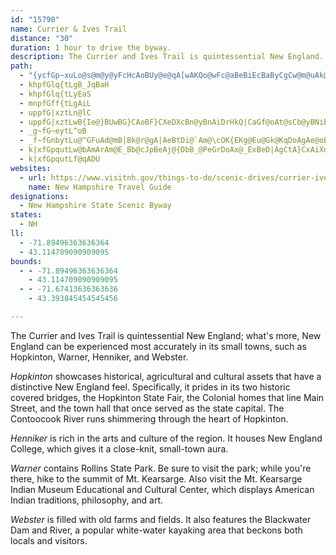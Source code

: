 ```yaml
---
id: "15790"
name: Currier & Ives Trail
distance: "30"
duration: 1 hour to drive the byway.
description: The Currier and Ives Trail is quintessential New England. Experience the byway's small towns, specifically Hopkinton, Warner, Henniker, and Webster.
path:
  - "{ycfGp~xuLo@s@m@y@yFcHcAoBUy@e@qA[wAKQo@wFc@aBeBiEcBaByCgCw@m@uAk@uAYeCGmB?aBGqG?sBQcF{@yAu@uJcIuFqFqFqF_CuCwBcCeAy@mBiAoAi@}AUwDYoHg@uUuA}D_@qFy@uBg@uBw@cD}AkCyBaF}FwBoC[g@_C_FwMkX{N{ZgCmDeBoBcB{AkCaBWKsCcBwL{GgDsByNmIiSaL_K_GoHmE{CeBwA{@{HaEw@g@oAgAqD}DcCcDuEoG{FkIwQiWiEiGaD}GkHoLga@kr@}GyNw@uAM_@qGwMcAuCYyACOY}DOmEsBwb@AmCByCRkCVaCz@iDz@yCf@uAvAiD|JcUrAiC`AgCv@_CbA}Dz@eFT_B\\kFJuBAyFGkCOiGM}BIiEAgERqHnAwM~@iGfIsh@hA_Hp@{F\\iFdCgj@VkE~@}Qp@mIvAcMTmCnCuT`AqNRqCTiFVyEVmFDQXcGR_Gv@oLFyBOcHS{D"
  - khpfGlq{tLgB_JqBaH
  - khpfGlq{tLyEaS
  - mnpfGff{tLgAiL
  - uppfG|xztLn@lC
  - uppfG|xztLwB{Ie@}BUwBG}CAoBF}CXeDXcBn@yBnAiDrHkQ|CaGf@oAt@sCb@yBNiBRcDDqCQcGUiDmBcO}AyM}A_M}AaLy@{GkBwPKsDBgDF{BXeDd@{D~FkUpCkLn@_EVkCBwBO}E_@wDo@{CEiBKaB@qGIgAGg@Qe@[Sg@Sa@SKGs@OgCaASO_@k@KGqByBWU]]QE{Am@eEwAkAg@qCaBoAgAu@y@Y[}@s@EK{F{G}NqPkFsF_BwAoEiCk@k@aAgB}AaE_@yAUwBDi@h@wDdAqIkBtBmFnEiLhKsBdAaBpAaExDoMdM}MtKkHjFyGfEkCjBm@j@wAhB{@|AaBbFu@zAa@v@aAbAqA`AyE|CiH|EmPhL{ClBcGlDIBiG`EqBjBgBjB_@XuA~AkAdDM\uB~KqCtOgChOITe@zEGjA[~Ee@tDeCzP
  - _g~fG~eytL^oB
  - _f~fGnbytLu@^GFuAd@mB|Bk@r@gA|AeBtDi@`Am@\cOK{EKg@Eu@Gk@KqDoAgAe@oBgAmCeBi@a@iC{BeEsCq@o@}BmDuAuAcBsAyDyBcCy@gAOc@OOKeAe@iA}@uDaEq@uA{A}DcAaBoB_AuA[iAAkAMgD{@s@SgLnLsAl@{FdB}AT}@GcRyDwBUMByAKyACeDNsAkGqBcK[}@kFsUeCkKsByFmCeGkCiGaEqIc@m@a@s@q@g@y@Wc@E_@`@uAtBqDbFcBfBm@\_APoBLiB?qDi@aGiAaHeAoCk@k@C_Gp@iFZuBV}Cz@sDd@gThKoIbFiCbBcCxA}FdCyGnCiAVuEr@gKpAcCHiK[}@D{@TcIhDwChAoARqBd@gAFiDSwASqI}CyMwEaAu@qHwLy@{@m@Uk@Ig@CUHSLQRwApBYZmGvDaKzFoQvKqI`FiTzLy]nSuK`G}BtAoBxAuBnBkHtIaCrDuCjFaEfJmEzKsC~Fw@jA}AnBw@j@wBdAqA`@yAPmACcIk@qKy@gAB}@TcFxAw@XiEhAoAF_K}A{@IaMwDwAg@]gAu@sCsAiGa@wAqCaI}AaEw@}B_AeE_Js[mAwEWm@sBuHgIa[kH}WCQ}CoLqDsM{CiMeByGaIsXK[Ga@Sg@gEaOaEeM_BmGa@{Aq@mB}@mBgB}BgAgAoC}AcAaAy@gAoAqAeAy@uFgCcAs@}FoDaD_C{@aAMUMQ
  - k|xfGpqutLw@bAmArAm@E_Bb@cJpBeAj@{DbB_@PeGrDoAx@_ExBeD|AgCtA}CxAiXnLoKhFeGpDgNrH_K~Fs@`@gG`DiG|CoAt@uApAiGdJ_BpCo@`BIX
  - k|xfGpqutLf@qADU
websites:
  - url: https://www.visitnh.gov/things-to-do/scenic-drives/currier-ives
    name: New Hampshire Travel Guide
designations:
  - New Hampshire State Scenic Byway
states:
  - NH
ll:
  - -71.89496363636364
  - 43.114709090909095
bounds:
  - - -71.89496363636364
    - 43.114709090909095
  - - -71.67413636363636
    - 43.393845454545456

---
```


The Currier and Ives Trail is quintessential New England; what's more, New England can be experienced most accurately in its small towns, such as Hopkinton, Warner, Henniker, and Webster.

_Hopkinton_ showcases historical, agricultural and cultural assets that have a distinctive New England feel. Specifically, it prides in its two historic covered bridges, the Hopkinton State Fair, the Colonial homes that line Main Street, and the town hall that once served as the state capital. The Contoocook River runs shimmering through the heart of Hopkinton.

_Henniker_ is rich in the arts and culture of the region. It houses New England College, which gives it a close-knit, small-town aura.

_Warner_ contains Rollins State Park. Be sure to visit the park; while you're there, hike to the summit of Mt. Kearsarge. Also visit the Mt. Kearsarge Indian Museum Educational and Cultural Center, which displays American Indian traditions, philosophy, and art.

_Webster_ is filled with old farms and fields. It also features the Blackwater Dam and River, a popular white-water kayaking area that beckons both locals and visitors.
